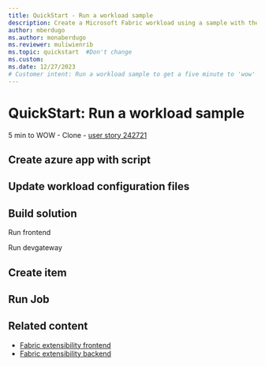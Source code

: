```yaml
---
title: QuickStart - Run a workload sample
description: Create a Microsoft Fabric workload using a sample with the instructions in this quickstart tutorial.
author: mberdugo
ms.author: monaberdugo
ms.reviewer: muliwienrib
ms.topic: quickstart  #Don't change
ms.custom:
ms.date: 12/27/2023
# Customer intent: Run a workload sample to get a five minute to 'wow' experience.
---
```


# QuickStart: Run a workload sample

5 min to WOW - Clone - [user story 242721](https://dev.azure.com/msft-skilling/Content/_workitems/edit/242721)

## Create azure app with script

## Update workload configuration files

## Build solution

Run frontend

Run devgateway

## Create item

## Run Job

## Related content

* [Fabric extensibility frontend](extensibility-frontend.md)
* [Fabric extensibility backend](extensibility-backend.md)
